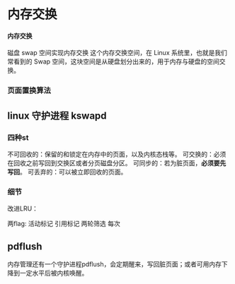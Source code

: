 # 内存交换
#### 内存交换
磁盘 swap 空间实现内存交换
这个内存交换空间，在 Linux 系统里，也就是我们常看到的 Swap 空间，这块空间是从硬盘划分出来的，用于内存与硬盘的空间交换。
### 页面置换算法


## linux 守护进程 kswapd
### 四种st
不可回收的：保留的和锁定在内存中的页面，以及内核态栈等。
可交换的：必须在回收之前写回到交换区或者分页磁盘分区。
可同步的：若为脏页面，**必须要先写回**。
可丢弃的：可以被立即回收的页面。

### 细节
改进LRU： 

两flag: 活动标记 引用标记
两轮筛选 每次

## pdflush
内存管理还有一个守护进程pdflush，会定期醒来，写回脏页面；或者可用内存下降到一定水平后被内核唤醒。